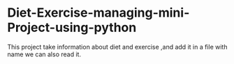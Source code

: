 # Diet-Exercise-managing-mini-Project-using-python
This project take information  about diet and exercise ,and  add it in a file with name we can also read it.
